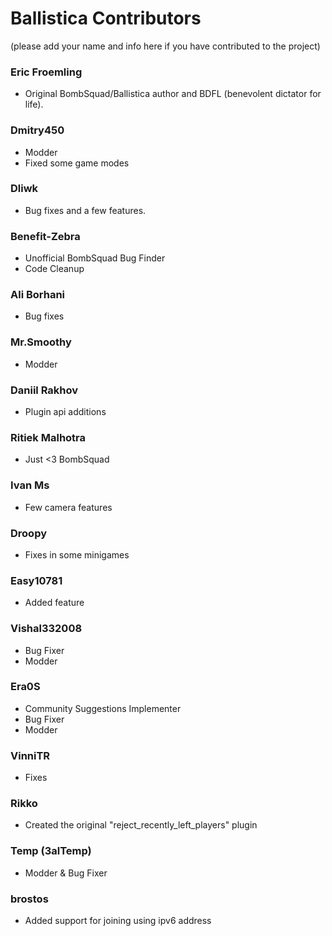 # Ballistica Contributors
(please add your name and info here if you have contributed to the project)

### Eric Froemling
- Original BombSquad/Ballistica author and BDFL (benevolent dictator for life).

### Dmitry450
- Modder
- Fixed some game modes

### Dliwk
- Bug fixes and a few features.

### Benefit-Zebra
- Unofficial BombSquad Bug Finder
- Code Cleanup

### Ali Borhani
- Bug fixes

### Mr.Smoothy
- Modder

### Daniil Rakhov
- Plugin api additions

### Ritiek Malhotra
- Just <3 BombSquad

### Ivan Ms
- Few camera features

### Droopy
- Fixes in some minigames

### Easy10781
- Added feature

### Vishal332008
- Bug Fixer
- Modder

### Era0S
- Community Suggestions Implementer
- Bug Fixer
- Modder

### VinniTR
- Fixes

### Rikko
- Created the original "reject_recently_left_players" plugin

### Temp (3alTemp)
- Modder & Bug Fixer

### brostos
- Added support for joining using ipv6 address
